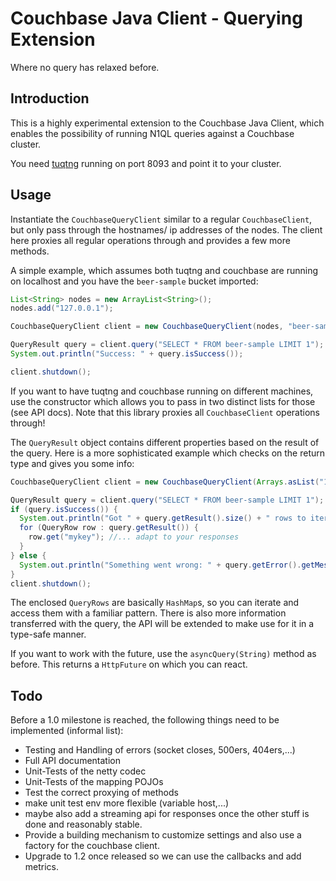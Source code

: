 Couchbase Java Client - Querying Extension
==========================================
Where no query has relaxed before.

Introduction
------------
This is a highly experimental extension to the Couchbase Java Client, which enables the possibility of running
N1QL queries against a Couchbase cluster.

You need [tuqtng](https://github.com/couchbaselabs/tuqtng) running on port 8093 and point it to your cluster.

Usage
-----
Instantiate the `CouchbaseQueryClient` similar to a regular `CouchbaseClient`, but only pass through the hostnames/
ip addresses of the nodes. The client here proxies all regular operations through and provides a few more methods.

A simple example, which assumes both tuqtng and couchbase are running on localhost and you have the `beer-sample`
bucket imported:

```java
List<String> nodes = new ArrayList<String>();
nodes.add("127.0.0.1");

CouchbaseQueryClient client = new CouchbaseQueryClient(nodes, "beer-sample", "");

QueryResult query = client.query("SELECT * FROM beer-sample LIMIT 1");
System.out.println("Success: " + query.isSuccess());

client.shutdown();
```

If you want to have tuqtng and couchbase running on different machines, use the constructor which allows you to pass in
two distinct lists for those (see API docs). Note that this library proxies all `CouchbaseClient` operations through!

The `QueryResult` object contains different properties based on the result of the query. Here is a more sophisticated
example which checks on the return type and gives you some info:

```java
CouchbaseQueryClient client = new CouchbaseQueryClient(Arrays.asList("127.0.0.1"), "beer-sample", "");

QueryResult query = client.query("SELECT * FROM beer-sample LIMIT 1");
if (query.isSuccess()) {
  System.out.println("Got " + query.getResult().size() + " rows to iterate").
  for (QueryRow row : query.getResult()) {
    row.get("mykey"); //... adapt to your responses
  }
} else {
  System.out.println("Something went wrong: " + query.getError().getMessage());
}
client.shutdown();
```

The enclosed `QueryRows` are basically `HashMap`s, so you can iterate and access them with a familiar pattern. There is
also more information transferred with the query, the API will be extended to make use for it in a type-safe manner.

If you want to work with the future, use the `asyncQuery(String)` method as before. This returns a `HttpFuture` on which
you can react.

Todo
----
Before a 1.0 milestone is reached, the following things need to be implemented (informal list):
- Testing and Handling of errors (socket closes, 500ers, 404ers,...)
- Full API documentation
- Unit-Tests of the netty codec
- Unit-Tests of the mapping POJOs
- Test the correct proxying of methods
- make unit test env more flexible (variable host,...)
- maybe also add a streaming api for responses once the other stuff is done and reasonably stable.
- Provide a building mechanism to customize settings and also use a factory for the couchbase client.
- Upgrade to 1.2 once released so we can use the callbacks and add metrics.